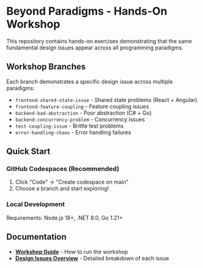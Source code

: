 # Beyond Paradigms - Hands-On Workshop

This repository contains hands-on exercises demonstrating that the same fundamental design issues appear across all programming paradigms.

## Workshop Branches

Each branch demonstrates a specific design issue across multiple paradigms:

- `frontend-shared-state-issue` - Shared state problems (React + Angular)
- `frontend-feature-coupling` - Feature coupling issues  
- `backend-bad-abstraction` - Poor abstraction (C# + Go)
- `backend-concurrency-problem` - Concurrency issues
- `test-coupling-issue` - Brittle test problems
- `error-handling-chaos` - Error handling failures

## Quick Start

### GitHub Codespaces (Recommended)
1. Click "Code" → "Create codespace on main"
2. Choose a branch and start exploring!

### Local Development
Requirements: Node.js 18+, .NET 8.0, Go 1.21+

## Documentation

- **[Workshop Guide](docs/workshop-guide.md)** - How to run the workshop
- **[Design Issues Overview](docs/design-issues-overview.md)** - Detailed breakdown of each issue